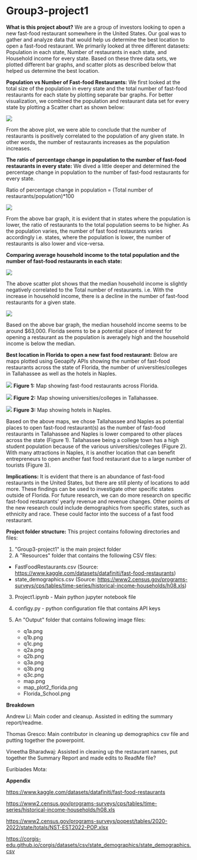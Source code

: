 # Group3-project1

**What is this project about?**
We are a group of investors looking to open a new fast-food restaurant somewhere in the United States. Our goal was to gather and analyze data that would help us determine the best location to open a fast-food restaurant. We primarily looked at three different datasets: Population in each state, Number of restaurants in each state, and Household income for every state. Based on these three data sets, we plotted different bar graphs, and scatter plots as described below that helped us determine the best location.

**Population vs Number of Fast-food Restaurants:** 
We first looked at the total size of the population in every state and the total number of fast-food restaurants for each state by plotting separate bar graphs. For better visualization, we combined the population and restaurant data set for every state by plotting a Scatter chart as shown below: 
 
 ![](Output/q1c.png)

From the above plot, we were able to conclude that the number of restaurants is positively correlated to the population of any given state. In other words, the number of restaurants increases as the population increases.

**The ratio of percentage change in population to the number of fast-food restaurants in every state:** 
We dived a little deeper and determined the percentage change in population to the number of fast-food restaurants for every state.

Ratio of percentage change in population = (Total number of restaurants/population)*100

            
![](Output/q2a.png)

From the above bar graph, it is evident that in states where the population is lower, the ratio of restaurants to the total population seems to be higher. As the population varies, the number of fast food restaurants varies accordingly i.e. states, where the population is lower, the number of restaurants is also lower and vice-versa.

**Comparing average household income to the total population and the number of fast-food restaurants in each state:** 

![](Output/q3c.png)

The above scatter plot shows that the median household income is slightly negatively correlated to the Total number of restaurants. i.e. With the increase in household income, there is a decline in the number of fast-food restaurants for a given state.

![](Output/q3b.png)

Based on the above bar graph, the median household income seems to be around $63,000. Florida seems to be a potential place of interest for opening a restaurant as the population is averagely high and the household income is below the median.  
            
**Best location in Florida to open a new fast food restaurant:** 
Below are maps plotted using Geoapify APIs showing the number of fast-food restaurants across the state of Florida, the number of universities/colleges in Tallahassee as well as the hotels in Naples.


![](Output/map_plot2_florida.png)
**Figure 1:** Map showing fast-food restaurants across Florida.

![](Output/Tallahassee.png)
**Figure 2:** Map showing universities/colleges in Tallahassee.

![](Output/Naples.png)
**Figure 3:** Map showing hotels in Naples.

Based on the above maps, we chose Tallahassee and Naples as potential places to open fast-food restaurant(s) as the number of fast-food restaurants in Tallahassee and Naples is lower compared to other places across the state (Figure 1). Tallahassee being a college town has a high student population because of the various universities/colleges (Figure 2). With many attractions in Naples, it is another location that can benefit entrepreneurs to open another fast food restaurant due to a large number of tourists (Figure 3). 

**Implications:**
It is evident that there is an abundance of fast-food restaurants in the United States, but there are still plenty of locations to add more. These findings can be used to investigate other specific states outside of Florida. For future research, we can do more research on specific fast-food restaurants’ yearly revenue and revenue changes. Other points of the new research could include demographics from specific states, such as ethnicity and race. These could factor into the success of a fast food restaurant.
                                                                                                                                                                                                                                              
**Project folder structure:**
This project contains following directories and files:

1. "Group3-project1" is the main project folder
2. A "Resources" folder that contains the following CSV files:

- FastFoodRestaurants.csv (Source: https://www.kaggle.com/datasets/datafiniti/fast-food-restaurants)
- state_demographics.csv (Source: https://www2.census.gov/programs-surveys/cps/tables/time-series/historical-income-households/h08.xls)

3. Project1.ipynb - Main python jupyter notebook file

4. configy.py - python configuration file that contains API keys

5. An "Output" folder that contains following image files:
    - q1a.png
    - q1b.png
    - q1c.png
    - q2a.png
    - q2b.png
    - q3a.png
    - q3b.png
    - q3c.png
    - map.png
    - map_plot2_florida.png
    - Florida_School.png


**Breakdown**

Andrew Li: Main coder and cleanup. Assisted in editing the summary report/readme.  

Thomas Gresco: Main contributor in cleaning up demographics csv file and putting together the powerpoint.

Vineetha Bharadwaj: Assisted in cleaning up the restaurant names, put together the Summary Report and made edits to ReadMe file?

Euribiades Mota:

**Appendix**

https://www.kaggle.com/datasets/datafiniti/fast-food-restaurants

https://www2.census.gov/programs-surveys/cps/tables/time-series/historical-income-households/h08.xls

https://www2.census.gov/programs-surveys/popest/tables/2020-2022/state/totals/NST-EST2022-POP.xlsx

https://corgis-edu.github.io/corgis/datasets/csv/state_demographics/state_demographics.csv
